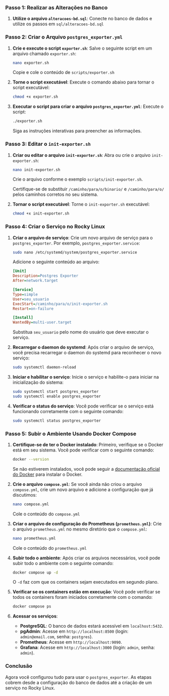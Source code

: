 ### Passo 1: Realizar as Alterações no Banco

1. **Utilize o arquivo `alteracoes-bd.sql`**:
   Conecte no banco de dados e utilize os passos em `sql/alteracoes-bd.sql`

### Passo 2: Criar o Arquivo `postgres_exporter.yml`

1. **Crie e execute o script `exporter.sh`**:
   Salve o seguinte script em um arquivo chamado `exporter.sh`:

   ```bash
   nano exporter.sh
   ```

   Copie e cole o conteúdo de `scripts/exporter.sh`

2. **Torne o script executável**:
   Execute o comando abaixo para tornar o script executável:

   ```bash
   chmod +x exporter.sh
   ```

3. **Executar o script para criar o arquivo `postgres_exporter.yml`**:
   Execute o script:

   ```bash
   ./exporter.sh
   ```

   Siga as instruções interativas para preencher as informações.

### Passo 3: Editar o `init-exporter.sh`

1. **Criar ou editar o arquivo `init-exporter.sh`**:
   Abra ou crie o arquivo `init-exporter.sh`:

   ```bash
   nano init-exporter.sh
   ```

   Crie o arquivo conforme o exemplo `scripts/init-exporter.sh`.

   Certifique-se de substituir `/caminho/para/o/binario/` e `/caminho/para/o/` pelos caminhos corretos no seu sistema.

2. **Tornar o script executável**:
   Torne o `init-exporter.sh` executável:

   ```bash
   chmod +x init-exporter.sh
   ```

### Passo 4: Criar o Serviço no Rocky Linux

1. **Criar o arquivo de serviço**:
   Crie um novo arquivo de serviço para o `postgres_exporter`. Por exemplo, `postgres_exporter.service`:

   ```bash
   sudo nano /etc/systemd/system/postgres_exporter.service
   ```

   Adicione o seguinte conteúdo ao arquivo:

   ```ini
   [Unit]
   Description=Postgres Exporter
   After=network.target

   [Service]
   Type=simple
   User=seu_usuario
   ExecStart=/caminho/para/o/init-exporter.sh
   Restart=on-failure

   [Install]
   WantedBy=multi-user.target
   ```

   Substitua `seu_usuario` pelo nome do usuário que deve executar o serviço.

2. **Recarregar o daemon do systemd**:
   Após criar o arquivo de serviço, você precisa recarregar o daemon do systemd para reconhecer o novo serviço:

   ```bash
   sudo systemctl daemon-reload
   ```

3. **Iniciar e habilitar o serviço**:
   Inicie o serviço e habilite-o para iniciar na inicialização do sistema:

   ```bash
   sudo systemctl start postgres_exporter
   sudo systemctl enable postgres_exporter
   ```

4. **Verificar o status do serviço**:
   Você pode verificar se o serviço está funcionando corretamente com o seguinte comando:

   ```bash
   sudo systemctl status postgres_exporter
   ```

### Passo 5: Subir o Ambiente Usando Docker Compose

1. **Certifique-se de ter o Docker instalado**:
   Primeiro, verifique se o Docker está em seu sistema. Você pode verificar com o seguinte comando:

   ```bash
   docker --version
   ```

   Se não estiverem instalados, você pode seguir a [documentação oficial do Docker](https://docs.docker.com/get-docker/) para instalar o Docker.

2. **Crie o arquivo `compose.yml`**:
   Se você ainda não criou o arquivo `compose.yml`, crie um novo arquivo e adicione a configuração que já discutimos:

   ```bash
   nano compose.yml
   ```

   Cole o conteúdo do `compose.yml`

3. **Criar o arquivo de configuração do Prometheus (`prometheus.yml`)**:
   Crie o arquivo `prometheus.yml` no mesmo diretório que o `compose.yml`:

   ```bash
   nano prometheus.yml
   ```

   Cole o conteúdo do `prometheus.yml`

4. **Subir todo o ambiente**:
   Após criar os arquivos necessários, você pode subir todo o ambiente com o seguinte comando:

   ```bash
   docker compose up -d
   ```

   O `-d` faz com que os containers sejam executados em segundo plano.

5. **Verificar se os containers estão em execução**:
   Você pode verificar se todos os containers foram iniciados corretamente com o comando:

   ```bash
   docker compose ps
   ```

6. **Acessar os serviços**:
   - **PostgreSQL**: O banco de dados estará acessível em `localhost:5432`.
   - **pgAdmin**: Acesse em `http://localhost:8500` (login: `admin@email.com`, senha: `postgres`).
   - **Prometheus**: Acesse em `http://localhost:9090`.
   - **Grafana**: Acesse em `http://localhost:3000` (login: `admin`, senha: `admin`).

### Conclusão

Agora você configurou tudo para usar o `postgres_exporter`. As etapas cobrem desde a configuração do banco de dados até a criação de um serviço no Rocky Linux.